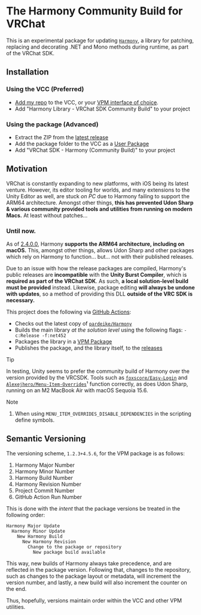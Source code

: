 # The Harmony Community Build for VRChat
This is an experimental package for updating [`Harmony`](https://github.com/pardeike/Harmony), a library for patching, replacing and decorating .NET and Mono methods during runtime, as part of the VRChat SDK.

## Installation
### Using the VCC (Preferred)
  - [Add my repo](https://misutaaasriel.github.io/Dreemurrs-Repository/) to the VCC, or your [VPM interface of choice](https://vrc-get.anatawa12.com/alcom/).
  - Add "Harmony Library - VRChat SDK Community Build" to your project
### Using the package (Advanced)
  - Extract the ZIP from the [latest release](../../releases/latest)
  - Add the package folder to the VCC as a [User Package](https://vcc.docs.vrchat.com/vpm/packages/#user-packages)
  - Add "VRChat SDK - Harmony (Community Build)" to your project

## Motivation
VRChat is constantly expanding to new platforms, with iOS being its latest venture. However, its editor tooling for worlds, and many extensions to the Unity Editor as well, are stuck *on PC* due to Harmony failing to support the ARM64 architecture. Amongst other things, **this has prevented Udon Sharp & various community provided tools and utilities from running on modern Macs.** At least without patches...

### Until now.
As of [2.4.0.0](https://github.com/pardeike/Harmony/releases/tag/v2.4.0.0), Harmony **supports the ARM64 architecture, including on macOS.** This, amongst other things, allows Udon Sharp and other packages which rely on Harmony to function... but... not with their published releases.

Due to an issue with how the release packages are compiled, Harmony's public releases are **incompatible** with the **Unity Burst Compiler**, which is **required as part of the VRChat SDK**. As such, **a local solution-level build must be provided** instead. Likewise, package editing **will always be undone with updates**, so a method of providing this DLL **outside of the VRC SDK is necessary.**

This project does the following via [GitHub Actions](../../actions):
- Checks out the latest copy of [`pardeike/Harmony`](https://github.com/pardeike/Harmony)
- Builds the main library *at the solution level* using the following flags: `-c:Release -f:net452`
- Packages the library in a [VPM Package](https://vcc.docs.vrchat.com/vpm/packages/#community-packages)
- Publishes the package, and the library itself, to the [releases](../../releases)
> [!TIP]
> In testing, Unity seems to prefer the community build of Harmony over the version provided by the VRCSDK. Tools such as [`foxscore/Easy-Login`](https://github.com/foxscore/easy-login) and [`Alexejhero/Menu-Item-Overrides`](https://github.com/Alexejhero/Menu-Item-Overrides)¹ function correctly, as does Udon Sharp, running on an M2 MacBook Air with macOS Sequoia 15.6.

> [!NOTE]
> 1. When using `MENU_ITEM_OVERRIDES_DISABLE_DEPENDENCIES` in the scripting define symbols.

## Semantic Versioning
The versioning scheme, `1.2.3+4.5.6`, for the VPM package is as follows:
1. Harmony Major Number
2. Harmony Minor Number
3. Harmony Build Number
4. Harmony Revision Number
5. Project Commit Number
6. GitHub Action Run Number

This is done with the *intent* that the package versions be treated in the following order:
```
Harmony Major Update
  Harmony Minor Update
    New Harmony Build
      New Harmony Revision
        Change to the package or repository
          New package build available
```
This way, new builds of Harmony always take precedence, and are reflected in the package version. Following that, changes to the repository, such as changes to the package layout or metadata, will increment the version number, and lastly, a new build will also increment the counter on the end.

Thus, hopefully, versions maintain order within the VCC and other VPM utilities.